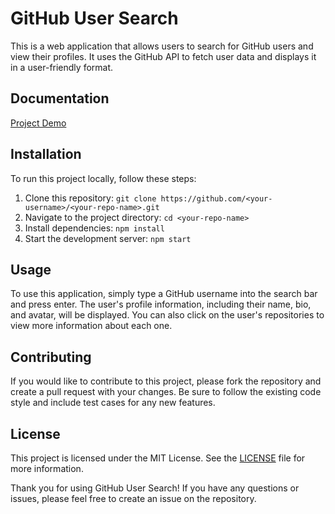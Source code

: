 # GitHub User Search

This is a web application that allows users to search for GitHub users and view their profiles. It uses the GitHub API to fetch user data and displays it in a user-friendly format.

## Documentation
[Project Demo](https://github-copilot.netlify.app/)


## Installation

To run this project locally, follow these steps:

1. Clone this repository: `git clone https://github.com/<your-username>/<your-repo-name>.git`
2. Navigate to the project directory: `cd <your-repo-name>`
3. Install dependencies: `npm install`
4. Start the development server: `npm start`

## Usage

To use this application, simply type a GitHub username into the search bar and press enter. The user's profile information, including their name, bio, and avatar, will be displayed. You can also click on the user's repositories to view more information about each one.

## Contributing

If you would like to contribute to this project, please fork the repository and create a pull request with your changes. Be sure to follow the existing code style and include test cases for any new features.

## License

This project is licensed under the MIT License. See the [LICENSE](LICENSE) file for more information.

Thank you for using GitHub User Search! If you have any questions or issues, please feel free to create an issue on the repository.
